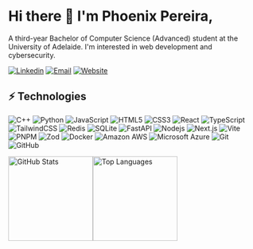 # Hi there 👋 I'm Phoenix Pereira,

A third-year Bachelor of Computer Science (Advanced) student at the University of Adelaide. I'm interested in web development and cybersecurity.

[![Linkedin](https://img.shields.io/badge/-LinkedIn-blue?style=flat-square&logo=Linkedin&logoColor=white&link=https://www.linkedin.com/in/phoenixpereira/)](https://www.linkedin.com/in/phoenixpereira/)
[![Email](https://img.shields.io/badge/-Email-c14438?style=flat-square&logo=Gmail&logoColor=white&link=mailto:phoenixpereira@outlook.com.au)](mailto:phoenixpereira@outlook.com.au)
[![Website](https://img.shields.io/badge/Website-4caf50?style=flat-square&logo=iCloud&logoColor=white&link=https://phoenixpereira.me)](https://phoenixpereira.me)

## ⚡ Technologies

![C++](https://img.shields.io/badge/-C++-00599C?style=flat-square&logo=c)
![Python](https://img.shields.io/badge/-Python-3776AB?style=flat-square&logo=Python&logoColor=white)
![JavaScript](https://img.shields.io/badge/-JavaScript-F7DF1E?style=flat-square&logo=javascript&logoColor=black)
![HTML5](https://img.shields.io/badge/-HTML5-E34F26?style=flat-square&logo=html5&logoColor=white)
![CSS3](https://img.shields.io/badge/-CSS3-1572B6?style=flat-square&logo=css3&logoColor=white)
![React](https://img.shields.io/badge/-React-61DAFB?style=flat-square&logo=react&logoColor=black)
![TypeScript](https://img.shields.io/badge/-TypeScript-007ACC?style=flat-square&logo=typescript&logoColor=white)
![TailwindCSS](https://img.shields.io/badge/-TailwindCSS-38B2AC?style=flat-square&logo=tailwind-css&logoColor=white)
![Redis](https://img.shields.io/badge/-Redis-DC382D?style=flat-square&logo=redis&logoColor=white)
![SQLite](https://img.shields.io/badge/-SQLite-003B57?style=flat-square&logo=sqlite&logoColor=white)
![FastAPI](https://img.shields.io/badge/-FastAPI-009688?style=flat-square&logo=fastapi&logoColor=white)
![Nodejs](https://img.shields.io/badge/-Node.js-339933?style=flat-square&logo=node.js&logoColor=white)
![Next.js](https://img.shields.io/badge/-Next.js-000000?style=flat-square&logo=next.js&logoColor=white)
![Vite](https://img.shields.io/badge/-Vite-646CFF?style=flat-square&logo=vite&logoColor=white)
![PNPM](https://img.shields.io/badge/-PNPM-F69220?style=flat-square&logo=pnpm&logoColor=white)
![Zod](https://img.shields.io/badge/-Zod-3068B7?style=flat-square&logo=zod&logoColor=white)
![Docker](https://img.shields.io/badge/-Docker-2496ED?style=flat-square&logo=docker&logoColor=white)
![Amazon AWS](https://img.shields.io/badge/-Amazon%20AWS-232F3E?style=flat-square&logo=amazon-aws&logoColor=white)
![Microsoft Azure](https://img.shields.io/badge/-Microsoft%20Azure-0078D4?style=flat-square&logo=microsoft-azure&logoColor=white)
![Git](https://img.shields.io/badge/-Git-F05032?style=flat-square&logo=git&logoColor=white)
![GitHub](https://img.shields.io/badge/-GitHub-181717?style=flat-square&logo=github&logoColor=white)

<div style="display: flex; flex-direction: row;">
  <img src="https://github-readme-stats.vercel.app/api?username=phoenixpereira&show_icons=true&theme=holi" 
       alt="GitHub Stats" style="height: 170px;">
  <img src="https://github-readme-stats.vercel.app/api/top-langs/?username=phoenixpereira&layout=compact&theme=holi" 
       alt="Top Languages" style="height: 170px;">
</div>

